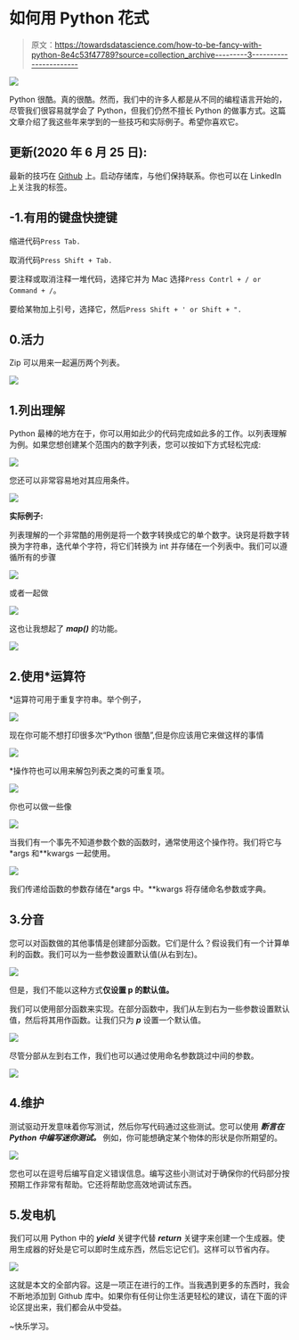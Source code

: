 # 如何用 Python 花式

> 原文：<https://towardsdatascience.com/how-to-be-fancy-with-python-8e4c53f47789?source=collection_archive---------3----------------------->

![](img/95c3a8f6a6d25579c9e1bb9b79b22859.png)

Python 很酷。真的很酷。然而，我们中的许多人都是从不同的编程语言开始的，尽管我们很容易就学会了 Python，但我们仍然不擅长 Python 的做事方式。这篇文章介绍了我这些年来学到的一些技巧和实际例子。希望你喜欢它。

## 更新(2020 年 6 月 25 日):

最新的技巧在 [Github](https://github.com/dipam7/Fancy-python) 上。启动存储库，与他们保持联系。你也可以在 LinkedIn 上关注我的标签。

## -1.有用的键盘快捷键

缩进代码`Press Tab.`

取消代码`Press Shift + Tab.`

要注释或取消注释一堆代码，选择它并为 Mac 选择`Press Contrl + / or Command + /`。

要给某物加上引号，选择它，然后`Press Shift + ' or Shift + ".`

## 0.活力

Zip 可以用来一起遍历两个列表。

![](img/17aa3bb7780ddd31283e4be7880b0a3a.png)

## 1.列出理解

Python 最棒的地方在于，你可以用如此少的代码完成如此多的工作。以列表理解为例。如果您想创建某个范围内的数字列表，您可以按如下方式轻松完成:

![](img/7abd2a55057816b1c8a62609fe15ee6d.png)

您还可以非常容易地对其应用条件。

![](img/2d268a8a29ec22292e9579d89d2415fe.png)

**实际例子:**

列表理解的一个非常酷的用例是将一个数字转换成它的单个数字。诀窍是将数字转换为字符串，迭代单个字符，将它们转换为 int 并存储在一个列表中。我们可以遵循所有的步骤

![](img/f340a7323484475eb7eef309ed59698b.png)

或者一起做

![](img/5bd8a17809e7fff0e403876164faabc0.png)

这也让我想起了 ***map()*** 的功能。

![](img/f14b9d50734a954c193bbcef8ca158cc.png)

## 2.使用*运算符

*运算符可用于重复字符串。举个例子，

![](img/78677cb4d9c070d1c91176108af356dc.png)

现在你可能不想打印很多次“Python 很酷”,但是你应该用它来做这样的事情

![](img/e7c66bc737c640e5b720ca6c22c36bbd.png)

*操作符也可以用来解包列表之类的可重复项。

![](img/ae640d8f7cc1f6e23456820e0c7dcf05.png)

你也可以做一些像

![](img/fccdda590a0e1c92e7efab1a1092716b.png)

当我们有一个事先不知道参数个数的函数时，通常使用这个操作符。我们将它与*args 和**kwargs 一起使用。

![](img/6c172b11bab1e2d1de4d2eec176598fa.png)

我们传递给函数的参数存储在*args 中。**kwargs 将存储命名参数或字典。

## 3.分音

您可以对函数做的其他事情是创建部分函数。它们是什么？假设我们有一个计算单利的函数。我们可以为一些参数设置默认值(从右到左)。

![](img/46a103e847ead54acddb67c7e7af09dd.png)

但是，我们不能以这种方式**仅设置 **p** 的默认值。**

我们可以使用部分函数来实现。在部分函数中，我们从左到右为一些参数设置默认值，然后将其用作函数。让我们只为 ***p*** 设置一个默认值。

![](img/c1de086b98c3b47e71baf5448a25fe55.png)

尽管分部从左到右工作，我们也可以通过使用命名参数跳过中间的参数。

![](img/54674d424822dfeb1ef0a8d8acf35ef3.png)

## 4.维护

测试驱动开发意味着你写测试，然后你写代码通过这些测试。您可以使用 ***断言在 Python 中编写迷你测试。*** 例如，你可能想确定某个物体的形状是你所期望的。

![](img/e5f7a63cd192a11ffbc781f2e4341d78.png)

您也可以在逗号后编写自定义错误信息。编写这些小测试对于确保你的代码部分按预期工作非常有帮助。它还将帮助您高效地调试东西。

## 5.发电机

我们可以用 Python 中的 ***yield*** 关键字代替 ***return*** 关键字来创建一个生成器。使用生成器的好处是它可以即时生成东西，然后忘记它们。这样可以节省内存。

![](img/cc046180bf900f27674bbe4d3eeb8899.png)

这就是本文的全部内容。这是一项正在进行的工作。当我遇到更多的东西时，我会不断地添加到 Github 库中。如果你有任何让你生活更轻松的建议，请在下面的评论区提出来，我们都会从中受益。

~快乐学习。